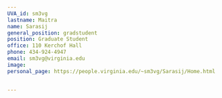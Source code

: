 ```yaml
---
UVA_id: sm3vg
lastname: Maitra
name: Sarasij
general_position: gradstudent
position: Graduate Student
office: 110 Kerchof Hall
phone: 434-924-4947
email: sm3vg@virginia.edu
image:
personal_page: https://people.virginia.edu/~sm3vg/Sarasij/Home.html


---
```

